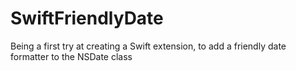 SwiftFriendlyDate
=================

Being a first try at creating a Swift extension, to add a friendly date formatter to the NSDate class

